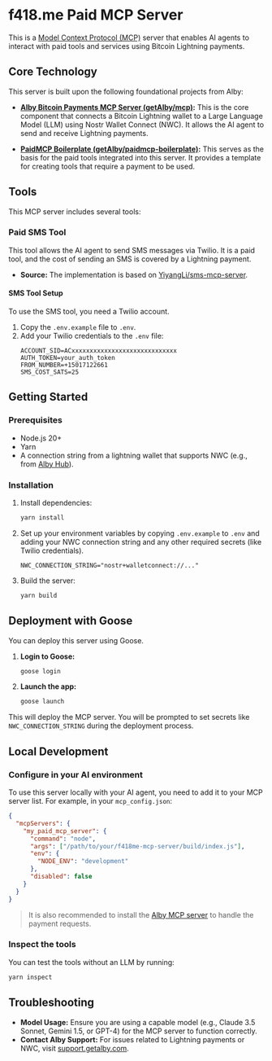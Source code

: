 # f418.me Paid MCP Server

This is a [Model Context Protocol (MCP)](https://github.com/modelcontextprotocol/mcp) server that enables AI agents to interact with paid tools and services using Bitcoin Lightning payments.

## Core Technology

This server is built upon the following foundational projects from Alby:

- **[Alby Bitcoin Payments MCP Server (getAlby/mcp)](https://github.com/getAlby/mcp):** This is the core component that connects a Bitcoin Lightning wallet to a Large Language Model (LLM) using Nostr Wallet Connect (NWC). It allows the AI agent to send and receive Lightning payments.

- **[PaidMCP Boilerplate (getAlby/paidmcp-boilerplate)](https://github.com/getAlby/paidmcp-boilerplate):** This serves as the basis for the paid tools integrated into this server. It provides a template for creating tools that require a payment to be used.

## Tools

This MCP server includes several tools:

### Paid SMS Tool

This tool allows the AI agent to send SMS messages via Twilio. It is a paid tool, and the cost of sending an SMS is covered by a Lightning payment.

- **Source:** The implementation is based on [YiyangLi/sms-mcp-server](https://github.com/YiyangLi/sms-mcp-server).

#### SMS Tool Setup

To use the SMS tool, you need a Twilio account.

1.  Copy the `.env.example` file to `.env`.
2.  Add your Twilio credentials to the `.env` file:
    ```
    ACCOUNT_SID=ACxxxxxxxxxxxxxxxxxxxxxxxxxxxxx
    AUTH_TOKEN=your_auth_token
    FROM_NUMBER=+15017122661
    SMS_COST_SATS=25
    ```


## Getting Started

### Prerequisites

- Node.js 20+
- Yarn
- A connection string from a lightning wallet that supports NWC (e.g., from [Alby Hub](https://albyhub.com)).

### Installation

1.  Install dependencies:
    ```bash
    yarn install
    ```
2.  Set up your environment variables by copying `.env.example` to `.env` and adding your NWC connection string and any other required secrets (like Twilio credentials).

    ```
    NWC_CONNECTION_STRING="nostr+walletconnect://..."
    ```
3.  Build the server:
    ```bash
    yarn build
    ```

## Deployment with Goose

You can deploy this server using Goose.

1.  **Login to Goose:**
    ```bash
    goose login
    ```
2.  **Launch the app:**
    ```bash
    goose launch
    ```
This will deploy the MCP server. You will be prompted to set secrets like `NWC_CONNECTION_STRING` during the deployment process.

## Local Development

### Configure in your AI environment

To use this server locally with your AI agent, you need to add it to your MCP server list. For example, in your `mcp_config.json`:

```json
{
  "mcpServers": {
    "my_paid_mcp_server": {
      "command": "node",
      "args": ["/path/to/your/f418me-mcp-server/build/index.js"],
      "env": {
        "NODE_ENV": "development"
      },
      "disabled": false
    }
  }
}
```

> It is also recommended to install the [Alby MCP server](https://github.com/getAlby/mcp) to handle the payment requests.

### Inspect the tools

You can test the tools without an LLM by running:

```bash
yarn inspect
```

## Troubleshooting

- **Model Usage:** Ensure you are using a capable model (e.g., Claude 3.5 Sonnet, Gemini 1.5, or GPT-4) for the MCP server to function correctly.
- **Contact Alby Support:** For issues related to Lightning payments or NWC, visit [support.getalby.com](https://support.getalby.com).